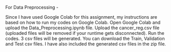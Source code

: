 For Data Preprocessing -

Since I have used Google Colab for this assignment, my instructions are based on how to run my codes on Google Colab.
Open Google Colab and upload the Data_Preprocessing.ipynb file.
Upload the cancer_reg.csv file (uploaded files will be removed if your runtime gets disconnected).
Run the codes.
3 csv files will be generated. 
You can download the Train, Validation and Test csv files. I have also included the generated csv files in the zip file.
